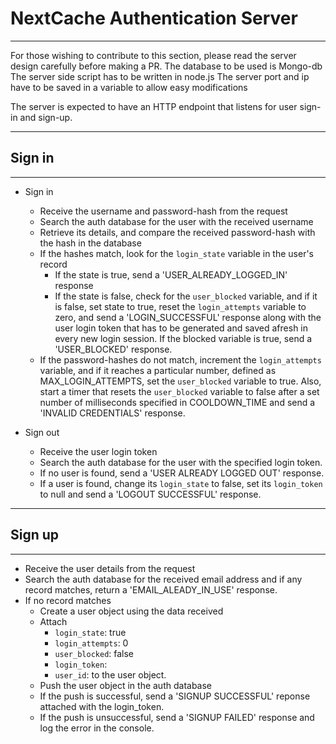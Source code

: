 # NextCache Authentication Server

---------------------------------------------

For those wishing to contribute to this section, please read the server design carefully before making a PR.
The database to be used is Mongo-db
The server side script has to be written in node.js
The server port and ip have to be saved in a variable to allow easy modifications

The server is expected to have an HTTP endpoint that listens for user sign-in and sign-up.

---------------------------------------------

## Sign in

---------------------------------------------

- Sign in
    - Receive the username and password-hash from the request
    - Search the auth database for the user with the received username
    - Retrieve its details, and compare the received password-hash with the hash in the database
    - If the hashes match, look for the ```login_state``` variable in the user's record
        - If the state is true, send a 'USER_ALREADY_LOGGED_IN' response
        - If the state is false, check for the ```user_blocked``` variable, and if it is false, set state to true, reset the ```login_attempts``` variable to zero, and send a 'LOGIN_SUCCESSFUL' response along with the user login token that has to be generated and saved afresh in every new login session. If the blocked variable is true, send a 'USER_BLOCKED' response.
    - If the password-hashes do not match, increment the ```login_attempts``` variable, and if it reaches a particular number, defined as MAX_LOGIN_ATTEMPTS, set the ```user_blocked``` variable to true. Also, start a timer that resets the ```user_blocked``` variable to false after a set number of milliseconds specified in COOLDOWN_TIME and send a 'INVALID CREDENTIALS' response.

- Sign out
    - Receive the user login token
    - Search the auth database for the user with the specified login token.
    - If no user is found, send a 'USER ALREADY LOGGED OUT' response.
    - If a user is found, change its ```login_state``` to false, set its ```login_token``` to null and send a 'LOGOUT SUCCESSFUL' response. 

--------------------------------------------

## Sign up

---------------------------------------------

- Receive the user details from the request
- Search the auth database for the received email address and if any record matches, return a 'EMAIL_ALEADY_IN_USE' response.
- If no record matches
    - Create a user object using the data received
    - Attach
        - ```login_state```: true
        - ```login_attempts```: 0
        - ```user_blocked```: false
        - ```login_token```: <Generate a login token and insert here>
        - ```user_id```: <Generate and insert a unique ID for the user>
        to the user object.
    - Push the user object in the auth database
    - If the push is successful, send a 'SIGNUP SUCCESSFUL' reponse attached with the login_token.
    - If the push is unsuccessful, send a 'SIGNUP FAILED' response and log the error in the console.
